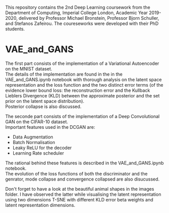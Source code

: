 This repository contains the 2nd Deep Learning coursework from the Department of Computing, Imperial College London, Academic Year 2019-2020, delivered by Professor Michael Bronstein, Professor Bjorn Schuller, and Stefanos Zafeirou. The coureseworks were developed with their PhD students. 

# VAE_and_GANS

The first part consists of the implementation of a Variational Autoencoder on the MNIST dataset. <br>
The details of the implementation are found in the in the VAE_and_GANS.ipynb notebook with thorough analysis on the latent space representation and the loss function and the two distinct error terms (of the evidence lower bound loss: the reconstruction error and the Kullback Lieblers Divergence (KLD) between the approximate posterior and the set prior on the latent space distribution).  <br>
Posterior collapse is also discussed.

The seconde part consists of the implementation of a Deep Convolutional GAN on the CIFAR-10 dataset. <br>
Important features used in the DCGAN are: <br>
- Data Augmentation
- Batch Normalisation
- Leaky ReLU for the decoder
- Learning Rate scheduler

The rational behind these features is described in the VAE_and_GANS.ipynb notebook. <br> 
The evolution of the loss functions of both the discriminator and the genrator, mode collapse and convergence collapsed are also disucussed.

Don't forget to have a look at the beautiful animal shapes in the images folder. I have observed the latter while visualising the latent representation using two dimensions T-SNE with different KLD error beta weights and latent representation dimensions.
